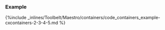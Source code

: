 

### Example



{%include _inlines/Toolbelt/Maestro/containers/code_containers_example-cxcontainers-2-3-4-5.md %}



